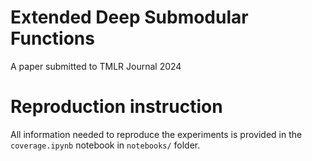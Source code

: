 # Extended Deep Submodular Functions
A paper submitted to TMLR Journal 2024

# Reproduction instruction
All information needed to reproduce the experiments is provided in the `coverage.ipynb` notebook in `notebooks/` folder.
